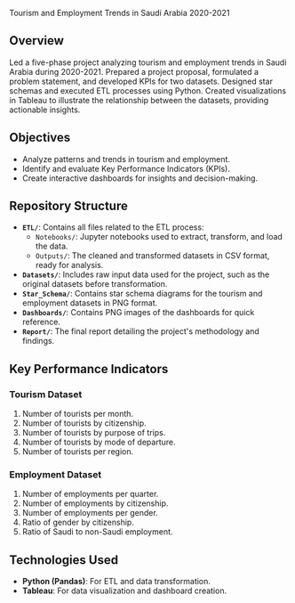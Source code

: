 Tourism and Employment Trends in Saudi Arabia 2020-2021

## Overview
Led a five-phase project analyzing tourism and employment trends in Saudi Arabia during 2020-2021. Prepared a project proposal, formulated a problem statement, and developed KPIs for two datasets. Designed star schemas and executed ETL processes using Python. Created visualizations in Tableau to illustrate the relationship between the datasets, providing actionable insights.

## Objectives
- Analyze patterns and trends in tourism and employment.
- Identify and evaluate Key Performance Indicators (KPIs).
- Create interactive dashboards for insights and decision-making.

## Repository Structure
- **`ETL/`**: Contains all files related to the ETL process:
  - `Notebooks/`: Jupyter notebooks used to extract, transform, and load the data.
  - `Outputs/`: The cleaned and transformed datasets in CSV format, ready for analysis.
- **`Datasets/`**: Includes raw input data used for the project, such as the original datasets before transformation.
- **`Star_Schema/`**: Contains star schema diagrams for the tourism and employment datasets in PNG format.
- **`Dashboards/`**: Contains PNG images of the dashboards for quick reference.
- **`Report/`**: The final report detailing the project's methodology and findings.

## Key Performance Indicators
### Tourism Dataset
1. Number of tourists per month.
2. Number of tourists by citizenship.
3. Number of tourists by purpose of trips.
4. Number of tourists by mode of departure.
5. Number of tourists per region.

### Employment Dataset
1. Number of employments per quarter.
2. Number of employments by citizenship.
3. Number of employments per gender.
4. Ratio of gender by citizenship.
5. Ratio of Saudi to non-Saudi employment.

## Technologies Used
- **Python (Pandas)**: For ETL and data transformation.
- **Tableau**: For data visualization and dashboard creation.
